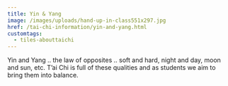 ```yaml
---
title: Yin & Yang
image: /images/uploads/hand-up-in-class551x297.jpg
href: /tai-chi-information/yin-and-yang.html
customtags:
  - tiles-abouttaichi
---
```

Yin and Yang .. the law of opposites .. soft and hard, night and day, moon and sun, etc.  T’ai Chi is full of these qualities and as students we aim to bring them into balance.